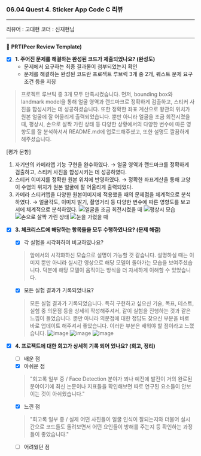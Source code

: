 ### 06.04 Quest 4. Sticker App Code C 리뷰
***
리뷰어 : 고대현
코더 : 신재현님
***

🔑 **PRT(Peer Review Template)**

- [X]  **1. 주어진 문제를 해결하는 완성된 코드가 제출되었나요? (완성도)**
    - 문제에서 요구하는 최종 결과물이 첨부되었는지 확인
    - 문제를 해결하는 완성된 코드란 프로젝트 루브릭 3개 중 2개, 퀘스트 문제 요구조건 등을 지칭
  > 프로젝트 루브틱 중 3개 모두 만족시켰습니다. 먼저, bounding box와 landmark model을 통해 얼굴 영역과 랜드마크로 정확하게 검출하고, 스티커 사진을 합성시키는 데 성공하셨습니다.
  > 또한 정확한 좌표 계산으로 왕관의 위치가 원본 얼굴에 잘 어울리게 출력되었습니다. 뿐만 아니라 얼굴을 조금 회전시켰을 때, 평상시, 손으로 살짝 가린 상태 등
  > 다양한 상황에서의 다양한 변수에 따른 영향도를 잘 분석하셔서 README.md에 업로드해주셨고, 또한 설명도 깔끔하게 해주셨습니다.

[평가 문항]
1. 자기만의 카메라앱 기능 구현을 완수하였다. → 얼굴 영역과 랜드마크를 정확하게 검출하고, 스티커 사진을 합성시키는 데 성공하였다.
2. 스티커 이미지를 정확한 원본 위치에 반영하였다. → 정확한 좌표계산을 통해 고양이 수염의 위치가 원본 얼굴에 잘 어울리게 출력되었다.
3. 카메라 스티커앱을 다양한 원본이미지에 적용했을 때의 문제점을 체계적으로 분석하였다. → 얼굴각도, 이미지 밝기, 촬영거리 등 다양한 변수에 따른 영향도를 보고서에 체계적으로 분석하였다.
![얼굴을 조금 회전시켰을 때](https://github.com/HectorSin/Aiffel/assets/102419537/ea1f6eb3-0eb2-40cb-9449-4023e6326b9e)
![평상시 모습](https://github.com/HectorSin/Aiffel/assets/102419537/f36d98ea-5f74-4f7d-aa41-f92c0cefac38)
![손으로 살짝 가린 상태](https://github.com/HectorSin/Aiffel/assets/102419537/29fef803-e67c-43df-a11e-432ae4338b18)
![눈을 가렸을 때](https://github.com/HectorSin/Aiffel/assets/102419537/e9429fab-ddf6-42b5-bda9-7b41371b3f91)

- [X]  **3. 체크리스트에 해당하는 항목들을 모두 수행하였나요? (문제 해결)**
    - [X]  각 실험을 시각화하여 비교하였나요?
     > 앞에서의 시각화하신 모습으로 설명이 가능할 것 같습니다. 설명하실 때는 이미지 뿐만 아니라 실시간 영상으로 해당 모델이 돌아가는 모습을 보여주셨습니다.
     > 덕분에 해당 모델이 움직이는 방식을 더 자세하게 이해할 수 있었습니다.
    - [X]  모든 실험 결과가 기록되었나요?
     > 모든 실험 결과가 기록되었습니다. 특히 구현하고 싶으신 기술, 목표, 테스트, 실험 중 의문점 등을 상세히 작성해주셔서, 같이 실험을 진행하는 것과 같은 느낌이 들었습니다.
     > 뿐만 아니라 의문점에 대한 정답도 찾으신 부분을 바로 바로 업데이트 해주셔서 좋았습니다. 이러한 부분은 배워야 할 점이라고 느꼈습니다.
![image](https://github.com/HectorSin/Aiffel/assets/102419537/4bd8018d-4a73-4041-ba5a-b4414e7f5d2a)
![image](https://github.com/HectorSin/Aiffel/assets/102419537/0d574f82-30d2-4e8e-8902-aa7f9fbe10e6)
![image](https://github.com/HectorSin/Aiffel/assets/102419537/494e4750-739c-499f-8cce-17b4e87367eb)


- [X]  **4. 프로젝트에 대한 회고가 상세히 기록 되어 있나요? (회고, 정리)**
    - [ ]  배운 점
    - [X]  아쉬운 점
      > "회고록 일부 중 / Face Detection 분야가 꾀나 예전에 발전이 거의 완료된 분야이기에 최신 논문이나 지표들을 확인해보면 따로 연구된 요소들이 안보이는 것이 아쉬웠습니다."
    - [X]  느낀 점
      > "회고록 일부 중 / 실제 어떤 사진들이 얼굴 인식이 잘되는지와 더불어 실시간으로 코드들도 돌려보면서 어떤 요인들이 방해를 주는지 등 확인하는 과정들이 좋았습니다."
    - [ ]  어려웠던 점
